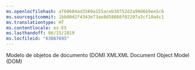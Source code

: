 ```yaml
---
ms.openlocfilehash: af60604ad3569a155aceb38752d2a99d6b9ee5c6
ms.sourcegitcommit: 1bb00d2f4343e73ae8d58668f02297a3cf10a4c1
ms.translationtype: HT
ms.contentlocale: es-ES
ms.lasthandoff: 06/15/2019
ms.locfileid: "63867695"
---
```

<span data-ttu-id="e14ce-101">Modelo de objetos de documento (DOM) XML</span><span class="sxs-lookup"><span data-stu-id="e14ce-101">XML Document Object Model (DOM)</span></span>